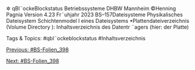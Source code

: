 ✲
qBl¨ockeBlockstatus
Betriebssysteme DHBW Mannheim ©Henning Pagnia Version 4.23 Fr¨uhjahr 2023 BS–157Dateisysteme Physikalisches Dateisystem Schichtenmodel l eines Dateisystems
•Plattendateiverzeichnis (Volume Directory ):
Inhaltsverzeichnis des Datentr ¨agers (hier: der Platte)

   Tags & Topics:
   #qbl¨ockeblockstatus
   #Inhaltsverzeichnis

[Previous: #BS-Folien_398](BS-Folien_398.md)

[Next: #BS-Folien_398](BS-Folien_398.md)